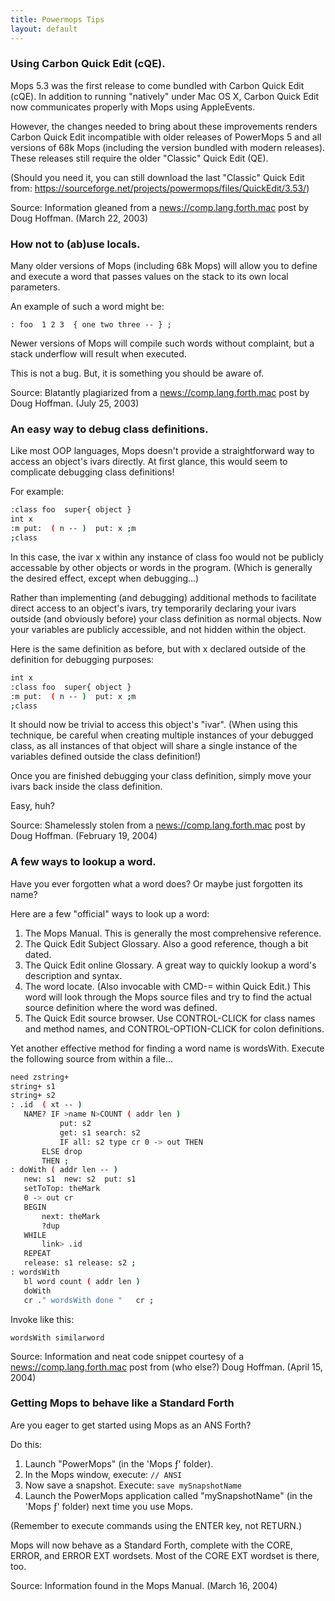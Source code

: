 ```yaml
---
title: Powermops Tips
layout: default
---
```

### Using Carbon Quick Edit (cQE).

Mops 5.3 was the first release to come bundled with Carbon Quick Edit
(cQE). In addition to running "natively" under Mac OS X, Carbon Quick
Edit now communicates properly with Mops using AppleEvents.

However, the changes needed to bring about these improvements renders
Carbon Quick Edit incompatible with older releases of PowerMops 5 and
all versions of 68k Mops (including the version bundled with modern
releases). These releases still require the older "Classic" Quick Edit
(QE).

(Should you need it, you can still download the last "Classic" Quick
Edit from: https://sourceforge.net/projects/powermops/files/QuickEdit/3.53/)

Source: Information gleaned from a <news://comp.lang.forth.mac> post by
Doug Hoffman. (March 22, 2003)

### How not to (ab)use locals.

Many older versions of Mops (including 68k Mops) will allow you to
define and execute a word that passes values on the stack to its own
local parameters.

An example of such a word might be:

`: foo  1 2 3  { one two three -- } ;`

Newer versions of Mops will compile such words without complaint, but a
stack underflow will result when executed.

This is not a bug. But, it is something you should be aware of.

Source: Blatantly plagiarized from a <news://comp.lang.forth.mac> post
by Doug Hoffman. (July 25, 2003)

### An easy way to debug class definitions.

Like most OOP languages, Mops doesn't provide a straightforward way to
access an object's ivars directly. At first glance, this would seem to
complicate debugging class definitions!

For example:

```bash
:class foo  super{ object }
int x
:m put:  ( n -- )  put: x ;m
;class
```

In this case, the ivar x within any instance of class foo would not be
publicly accessable by other objects or words in the program. (Which is
generally the desired effect, except when debugging\...)

Rather than implementing (and debugging) additional methods to
facilitate direct access to an object's ivars, try temporarily declaring
your ivars outside (and obviously before) your class definition as
normal objects. Now your variables are publicly accessible, and not
hidden within the object.

Here is the same definition as before, but with x declared outside of
the definition for debugging purposes:

```bash
int x
:class foo  super{ object }
:m put:  ( n -- )  put: x ;m
;class
```

It should now be trivial to access this object's "ivar". (When using
this technique, be careful when creating multiple instances of your
debugged class, as all instances of that object will share a single
instance of the variables defined outside the class definition!)

Once you are finished debugging your class definition, simply move your
ivars back inside the class definition.

Easy, huh?

Source: Shamelessly stolen from a <news://comp.lang.forth.mac> post by
Doug Hoffman. (February 19, 2004)

### A few ways to lookup a word.

Have you ever forgotten what a word does? Or maybe just forgotten its
name?

Here are a few "official" ways to look up a word:

1. The Mops Manual. This is generally the most comprehensive reference.
2. The Quick Edit Subject Glossary. Also a good reference, though a bit
   dated.
3. The Quick Edit online Glossary. A great way to quickly lookup a
  word's description and syntax.
4. The word locate. (Also invocable with CMD-= within Quick Edit.) This
   word will look through the Mops source files and try to find the
   actual source definition where the word was defined.
5. The Quick Edit source browser. Use CONTROL-CLICK for class names and
    method names, and CONTROL-OPTION-CLICK for colon definitions.

Yet another effective method for finding a word name is wordsWith.
Execute the following source from within a file...

```bash
need zstring+
string+ s1
string+ s2
: .id  ( xt -- )
   NAME? IF >name N>COUNT ( addr len )
           put: s2
           get: s1 search: s2
           IF all: s2 type cr 0 -> out THEN
       ELSE drop
       THEN ;
: doWith ( addr len -- )
   new: s1  new: s2  put: s1
   setToTop: theMark
   0 -> out cr
   BEGIN
       next: theMark
       ?dup
   WHILE
       link> .id
   REPEAT
   release: s1 release: s2 ;
: wordsWith
   bl word count ( addr len )
   doWith
   cr ." wordsWith done "   cr ;
```

Invoke like this:

`wordsWith similarword`

Source: Information and neat code snippet courtesy of a
<news://comp.lang.forth.mac> post from (who else?) Doug Hoffman. (April
15, 2004)

### Getting Mops to behave like a Standard Forth

Are you eager to get started using Mops as an ANS Forth?

Do this:

1. Launch "PowerMops" (in the 'Mops ƒ' folder).
2. In the Mops window, execute: `// ANSI`
3. Now save a snapshot. Execute: `save mySnapshotName`
4. Launch the PowerMops application called "mySnapshotName" (in the
   'Mops ƒ' folder) next time you use Mops.

(Remember to execute commands using the ENTER key, not RETURN.)

Mops will now behave as a Standard Forth, complete with the CORE, ERROR,
and ERROR EXT wordsets. Most of the CORE EXT wordset is there, too.

Source: Information found in the Mops Manual. (March 16, 2004)
